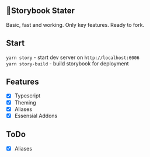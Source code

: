 ## 🐣Storybook Stater

Basic, fast and working. Only key features. Ready to fork.

## Start

`yarn story` - start dev server on `http://localhost:6006`  
`yarn story-build` - build storybook for deployment

## Features

- [x] Typescript
- [x] Theming
- [x] Aliases
- [x] Essensial Addons

## ToDo

- [x] Aliases
